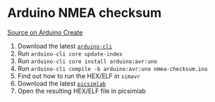 # Arduino NMEA checksum

[Source on Arduino Create](https://create.arduino.cc/editor/tomashubelbauer/9f121e3e-12ef-4581-9e94-2544701867c7)

1. Download the latest [`arduino-cli`](https://github.com/arduino/arduino-cli/releases)
2. Run `arduino-cli core update-index`
3. Run `arduino-cli core install arduino:avr:uno`
4. Run `arduino-cli compile -b arduino:avr:uno nmea-checksum.ino`
5. Find out how to run the HEX/ELF in `simavr`
6. Download the latest [`picsimlab`](https://github.com/lcgamboa/picsimlab)
7. Open the resulting HEX/ELF file in picsimlab
